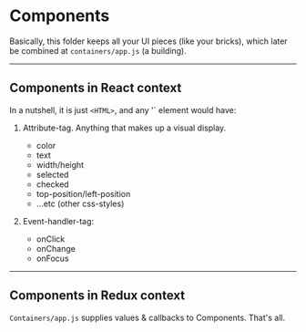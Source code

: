 # Components

Basically, this folder keeps all your UI pieces (like your bricks), which later be combined 
at `containers/app.js` (a building).

---

## Components in React context

In a nutshell, it is just `<HTML>`, and any '<HTML>` element would have:

1. Attribute-tag. Anything that makes up a visual display.
    - color
    - text
    - width/height
    - selected
    - checked
    - top-position/left-position
    - ...etc (other css-styles)


2. Event-handler-tag:
    - onClick
    - onChange
    - onFocus

--- 

## Components in Redux context

 `Containers/app.js` supplies values & callbacks to Components. That's all.
